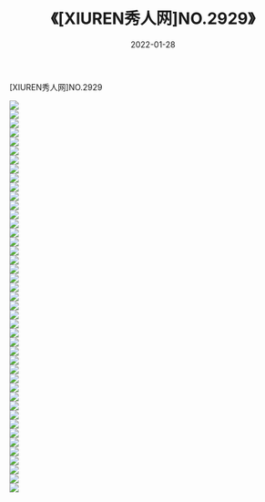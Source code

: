 ﻿---
layout: post
title:  《[XIUREN秀人网]NO.2929》
date:   2022-01-28
img: http://img.660000.xyz/Sharelink/秀人网/秀人网第03部分/[XIUREN秀人网]NO.2929/000.jpg
categories: [美女, 清纯, 唯美]
---

[XIUREN秀人网]NO.2929

 ![](http://img.660000.xyz/Sharelink/秀人网/秀人网第03部分/[XIUREN秀人网]NO.2929/001.jpg) <br>![](http://img.660000.xyz/Sharelink/秀人网/秀人网第03部分/[XIUREN秀人网]NO.2929/002.jpg) <br>![](http://img.660000.xyz/Sharelink/秀人网/秀人网第03部分/[XIUREN秀人网]NO.2929/003.jpg) <br>![](http://img.660000.xyz/Sharelink/秀人网/秀人网第03部分/[XIUREN秀人网]NO.2929/004.jpg) <br>![](http://img.660000.xyz/Sharelink/秀人网/秀人网第03部分/[XIUREN秀人网]NO.2929/005.jpg) <br>![](http://img.660000.xyz/Sharelink/秀人网/秀人网第03部分/[XIUREN秀人网]NO.2929/006.jpg) <br>![](http://img.660000.xyz/Sharelink/秀人网/秀人网第03部分/[XIUREN秀人网]NO.2929/007.jpg) <br>![](http://img.660000.xyz/Sharelink/秀人网/秀人网第03部分/[XIUREN秀人网]NO.2929/008.jpg) <br>![](http://img.660000.xyz/Sharelink/秀人网/秀人网第03部分/[XIUREN秀人网]NO.2929/009.jpg) <br>![](http://img.660000.xyz/Sharelink/秀人网/秀人网第03部分/[XIUREN秀人网]NO.2929/010.jpg) <br>![](http://img.660000.xyz/Sharelink/秀人网/秀人网第03部分/[XIUREN秀人网]NO.2929/011.jpg) <br>![](http://img.660000.xyz/Sharelink/秀人网/秀人网第03部分/[XIUREN秀人网]NO.2929/012.jpg) <br>![](http://img.660000.xyz/Sharelink/秀人网/秀人网第03部分/[XIUREN秀人网]NO.2929/013.jpg) <br>![](http://img.660000.xyz/Sharelink/秀人网/秀人网第03部分/[XIUREN秀人网]NO.2929/014.jpg) <br>![](http://img.660000.xyz/Sharelink/秀人网/秀人网第03部分/[XIUREN秀人网]NO.2929/015.jpg) <br>![](http://img.660000.xyz/Sharelink/秀人网/秀人网第03部分/[XIUREN秀人网]NO.2929/016.jpg) <br>![](http://img.660000.xyz/Sharelink/秀人网/秀人网第03部分/[XIUREN秀人网]NO.2929/017.jpg) <br>![](http://img.660000.xyz/Sharelink/秀人网/秀人网第03部分/[XIUREN秀人网]NO.2929/018.jpg) <br>![](http://img.660000.xyz/Sharelink/秀人网/秀人网第03部分/[XIUREN秀人网]NO.2929/019.jpg) <br>![](http://img.660000.xyz/Sharelink/秀人网/秀人网第03部分/[XIUREN秀人网]NO.2929/020.jpg) <br>![](http://img.660000.xyz/Sharelink/秀人网/秀人网第03部分/[XIUREN秀人网]NO.2929/021.jpg) <br>![](http://img.660000.xyz/Sharelink/秀人网/秀人网第03部分/[XIUREN秀人网]NO.2929/022.jpg) <br>![](http://img.660000.xyz/Sharelink/秀人网/秀人网第03部分/[XIUREN秀人网]NO.2929/023.jpg) <br>![](http://img.660000.xyz/Sharelink/秀人网/秀人网第03部分/[XIUREN秀人网]NO.2929/024.jpg) <br>![](http://img.660000.xyz/Sharelink/秀人网/秀人网第03部分/[XIUREN秀人网]NO.2929/025.jpg) <br>![](http://img.660000.xyz/Sharelink/秀人网/秀人网第03部分/[XIUREN秀人网]NO.2929/026.jpg) <br>![](http://img.660000.xyz/Sharelink/秀人网/秀人网第03部分/[XIUREN秀人网]NO.2929/027.jpg) <br>![](http://img.660000.xyz/Sharelink/秀人网/秀人网第03部分/[XIUREN秀人网]NO.2929/028.jpg) <br>![](http://img.660000.xyz/Sharelink/秀人网/秀人网第03部分/[XIUREN秀人网]NO.2929/029.jpg) <br>![](http://img.660000.xyz/Sharelink/秀人网/秀人网第03部分/[XIUREN秀人网]NO.2929/030.jpg) <br>![](http://img.660000.xyz/Sharelink/秀人网/秀人网第03部分/[XIUREN秀人网]NO.2929/031.jpg) <br>![](http://img.660000.xyz/Sharelink/秀人网/秀人网第03部分/[XIUREN秀人网]NO.2929/032.jpg) <br>![](http://img.660000.xyz/Sharelink/秀人网/秀人网第03部分/[XIUREN秀人网]NO.2929/033.jpg) <br>![](http://img.660000.xyz/Sharelink/秀人网/秀人网第03部分/[XIUREN秀人网]NO.2929/034.jpg) <br>![](http://img.660000.xyz/Sharelink/秀人网/秀人网第03部分/[XIUREN秀人网]NO.2929/035.jpg) <br>![](http://img.660000.xyz/Sharelink/秀人网/秀人网第03部分/[XIUREN秀人网]NO.2929/036.jpg) <br>![](http://img.660000.xyz/Sharelink/秀人网/秀人网第03部分/[XIUREN秀人网]NO.2929/037.jpg) <br>![](http://img.660000.xyz/Sharelink/秀人网/秀人网第03部分/[XIUREN秀人网]NO.2929/038.jpg) <br>![](http://img.660000.xyz/Sharelink/秀人网/秀人网第03部分/[XIUREN秀人网]NO.2929/039.jpg) <br>![](http://img.660000.xyz/Sharelink/秀人网/秀人网第03部分/[XIUREN秀人网]NO.2929/040.jpg) <br>![](http://img.660000.xyz/Sharelink/秀人网/秀人网第03部分/[XIUREN秀人网]NO.2929/041.jpg) <br>![](http://img.660000.xyz/Sharelink/秀人网/秀人网第03部分/[XIUREN秀人网]NO.2929/042.jpg) <br>![](http://img.660000.xyz/Sharelink/秀人网/秀人网第03部分/[XIUREN秀人网]NO.2929/043.jpg) <br>